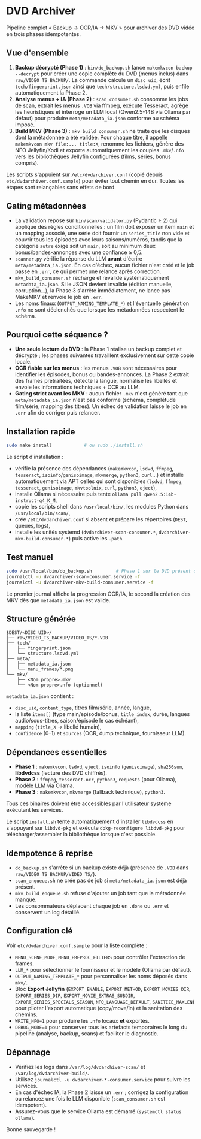 # DVD Archiver

Pipeline complet « Backup → OCR/IA → MKV » pour archiver des DVD vidéo en trois phases idempotentes.

## Vue d'ensemble

1. **Backup décrypté (Phase 1)** : `bin/do_backup.sh` lance `makemkvcon backup --decrypt` pour créer une copie complète du DVD (menus inclus) dans `raw/VIDEO_TS_BACKUP/`. La commande calcule un `disc_uid`, écrit `tech/fingerprint.json` ainsi que `tech/structure.lsdvd.yml`, puis enfile automatiquement la Phase 2.
2. **Analyse menus + IA (Phase 2)** : `scan_consumer.sh` consomme les jobs de scan, extrait les menus `.VOB` via ffmpeg, exécute Tesseract, agrège les heuristiques et interroge un LLM local (Qwen2.5-14B via Ollama par défaut) pour produire `meta/metadata_ia.json` conforme au schéma imposé.
3. **Build MKV (Phase 3)** : `mkv_build_consumer.sh` ne traite que les disques dont la métadonnée a été validée. Pour chaque titre, il appelle `makemkvcon mkv file:... title:X`, renomme les fichiers, génère des NFO Jellyfin/Kodi et exporte automatiquement les couples `.mkv`/`.nfo` vers les bibliothèques Jellyfin configurées (films, séries, bonus compris).

Les scripts s'appuient sur `/etc/dvdarchiver.conf` (copié depuis `etc/dvdarchiver.conf.sample`) pour éviter tout chemin en dur. Toutes les étapes sont relançables sans effets de bord.

## Gating métadonnées

- La validation repose sur `bin/scan/validator.py` (Pydantic ≥ 2) qui applique des règles conditionnelles : un film doit exposer un item `main` et un mapping associé, une série doit fournir un `series_title` non vide et couvrir tous les épisodes avec leurs saisons/numéros, tandis que la catégorie `autre` exige soit un `main`, soit au minimum deux bonus/bandes-annonces avec une confiance ≥ 0,5.
- `scanner.py` vérifie la réponse du LLM **avant** d'écrire `meta/metadata_ia.json`. En cas d'échec, aucun fichier n'est créé et le job passe en `.err`, ce qui permet une relance après correction.
- `mkv_build_consumer.sh` recharge et revalide systématiquement `metadata_ia.json`. Si le JSON devient invalide (édition manuelle, corruption…), la Phase 3 s'arrête immédiatement, ne lance pas MakeMKV et renvoie le job en `.err`.
- Les noms finaux (`OUTPUT_NAMING_TEMPLATE_*`) et l'éventuelle génération `.nfo` ne sont déclenchés que lorsque les métadonnées respectent le schéma.

## Pourquoi cette séquence ?

- **Une seule lecture du DVD** : la Phase 1 réalise un backup complet et décrypté ; les phases suivantes travaillent exclusivement sur cette copie locale.
- **OCR fiable sur les menus** : les menus `.VOB` sont nécessaires pour identifier les épisodes, bonus ou bandes-annonces. La Phase 2 extrait des frames prétraitées, détecte la langue, normalise les libellés et envoie les informations techniques + OCR au LLM.
- **Gating strict avant les MKV** : aucun fichier `.mkv` n'est généré tant que `meta/metadata_ia.json` n'est pas conforme (schéma, complétude film/série, mapping des titres). Un échec de validation laisse le job en `.err` afin de corriger puis relancer.

## Installation rapide

```bash
sudo make install            # ou sudo ./install.sh
```

Le script d'installation :

- vérifie la présence des dépendances (`makemkvcon`, `lsdvd`, `ffmpeg`, `tesseract`, `isoinfo`/`genisoimage`, `mkvmerge`, `python3`, `curl`...) et installe automatiquement via APT celles qui sont disponibles (`lsdvd`, `ffmpeg`, `tesseract`, `genisoimage`, `mkvtoolnix`, `curl`, `python3`, `eject`),
- installe Ollama si nécessaire puis tente `ollama pull qwen2.5:14b-instruct-q4_K_M`,
- copie les scripts shell dans `/usr/local/bin/`, les modules Python dans `/usr/local/bin/scan/`,
- crée `/etc/dvdarchiver.conf` si absent et prépare les répertoires (`DEST`, queues, logs),
- installe les unités systemd (`dvdarchiver-scan-consumer.*`, `dvdarchiver-mkv-build-consumer.*`) puis active les `.path`.

## Test manuel

```bash
sudo /usr/local/bin/do_backup.sh         # Phase 1 sur le DVD présent dans le lecteur
journalctl -u dvdarchiver-scan-consumer.service -f
journalctl -u dvdarchiver-mkv-build-consumer.service -f
```

Le premier journal affiche la progression OCR/IA, le second la création des MKV dès que `metadata_ia.json` est valide.

## Structure générée

```
$DEST/<DISC_UID>/
├── raw/VIDEO_TS_BACKUP/VIDEO_TS/*.VOB
├── tech/
│   ├── fingerprint.json
│   └── structure.lsdvd.yml
├── meta/
│   ├── metadata_ia.json
│   └── menu_frames/*.png
└── mkv/
    ├── <Nom propre>.mkv
    └── <Nom propre>.nfo (optionnel)
```

`metadata_ia.json` contient :

- `disc_uid`, `content_type`, titres film/série, année, langue,
- la liste `items[]` (type main/episode/bonus, `title_index`, durée, langues audio/sous-titres, saison/épisode le cas échéant),
- `mapping` (`title_X` → libellé humain),
- `confidence` (0–1) et `sources` (OCR, dump technique, fournisseur LLM).

## Dépendances essentielles

- **Phase 1** : `makemkvcon`, `lsdvd`, `eject`, `isoinfo` (`genisoimage`), `sha256sum`, **libdvdcss** (lecture des DVD chiffrés).
- **Phase 2** : `ffmpeg`, `tesseract-ocr`, `python3`, `requests` (pour Ollama), modèle LLM via Ollama.
- **Phase 3** : `makemkvcon`, `mkvmerge` (fallback technique), `python3`.

Tous ces binaires doivent être accessibles par l'utilisateur système exécutant les services.

Le script `install.sh` tente automatiquement d'installer `libdvdcss` en s'appuyant sur `libdvd-pkg` et exécute `dpkg-reconfigure libdvd-pkg` pour télécharger/assembler la bibliothèque lorsque c'est possible.

## Idempotence & reprise

- `do_backup.sh` s'arrête si un backup existe déjà (présence de `.VOB` dans `raw/VIDEO_TS_BACKUP/VIDEO_TS/`).
- `scan_enqueue.sh` ne crée pas de job si `meta/metadata_ia.json` est déjà présent.
- `mkv_build_enqueue.sh` refuse d'ajouter un job tant que la métadonnée manque.
- Les consommateurs déplacent chaque job en `.done` ou `.err` et conservent un log détaillé.

## Configuration clé

Voir `etc/dvdarchiver.conf.sample` pour la liste complète :

- `MENU_SCENE_MODE`, `MENU_PREPROC_FILTERS` pour contrôler l'extraction de frames.
- `LLM_*` pour sélectionner le fournisseur et le modèle (Ollama par défaut).
- `OUTPUT_NAMING_TEMPLATE_*` pour personnaliser les noms déposés dans `mkv/`.
- Bloc **Export Jellyfin** (`EXPORT_ENABLE`, `EXPORT_METHOD`, `EXPORT_MOVIES_DIR`, `EXPORT_SERIES_DIR`, `EXPORT_MOVIE_EXTRAS_SUBDIR`, `EXPORT_SERIES_SPECIALS_SEASON`, `NFO_LANGUAGE_DEFAULT`, `SANITIZE_MAXLEN`) pour piloter l'export automatique (copy/move/ln) et la sanitation des chemins.
- `WRITE_NFO=1` pour produire les `.nfo` locaux **et** exportés.
- `DEBUG_MODE=1` pour conserver tous les artefacts temporaires le long du pipeline (analyse, backup, scans) et faciliter le diagnostic.

## Dépannage

- Vérifiez les logs dans `/var/log/dvdarchiver-scan/` et `/var/log/dvdarchiver-build/`.
- Utilisez `journalctl -u dvdarchiver-*-consumer.service` pour suivre les services.
- En cas d'échec IA, la Phase 2 laisse un `.err` ; corrigez la configuration ou relancez une fois le LLM disponible (`scan_consumer.sh` est idempotent).
- Assurez-vous que le service Ollama est démarré (`systemctl status ollama`).

Bonne sauvegarde !
